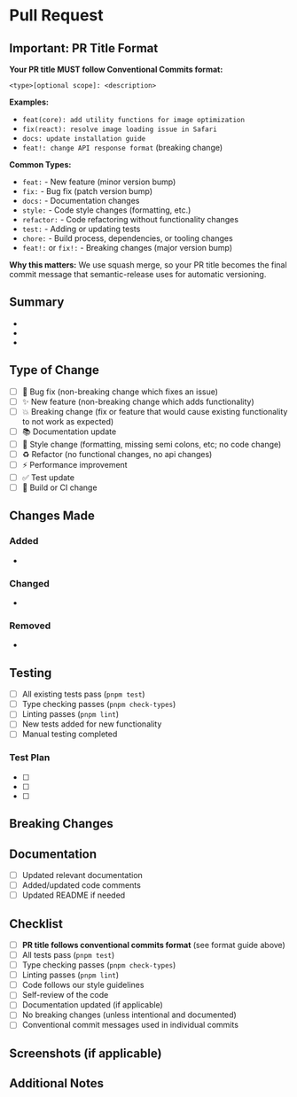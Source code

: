 # Pull Request

## Important: PR Title Format

**Your PR title MUST follow Conventional Commits format:**

```
<type>[optional scope]: <description>
```

**Examples:**
- `feat(core): add utility functions for image optimization`
- `fix(react): resolve image loading issue in Safari`
- `docs: update installation guide`
- `feat!: change API response format` (breaking change)

**Common Types:**
- `feat:` - New feature (minor version bump)
- `fix:` - Bug fix (patch version bump)
- `docs:` - Documentation changes
- `style:` - Code style changes (formatting, etc.)
- `refactor:` - Code refactoring without functionality changes
- `test:` - Adding or updating tests
- `chore:` - Build process, dependencies, or tooling changes
- `feat!:` or `fix!:` - Breaking changes (major version bump)

**Why this matters:** We use squash merge, so your PR title becomes the final commit message that semantic-release uses for automatic versioning.

## Summary

<!-- Briefly describe what this PR accomplishes -->

- 
- 
- 

## Type of Change

<!-- Mark the appropriate box with an "x" -->

- [ ] 🐛 Bug fix (non-breaking change which fixes an issue)
- [ ] ✨ New feature (non-breaking change which adds functionality)
- [ ] 💥 Breaking change (fix or feature that would cause existing functionality to not work as expected)
- [ ] 📚 Documentation update
- [ ] 🎨 Style change (formatting, missing semi colons, etc; no code change)
- [ ] ♻️ Refactor (no functional changes, no api changes)
- [ ] ⚡ Performance improvement
- [ ] ✅ Test update
- [ ] 🔧 Build or CI change

## Changes Made

<!-- Describe the changes in detail -->

### Added
- 

### Changed
- 

### Removed
- 

## Testing

<!-- Describe how you tested your changes -->

- [ ] All existing tests pass (`pnpm test`)
- [ ] Type checking passes (`pnpm check-types`)
- [ ] Linting passes (`pnpm lint`)
- [ ] New tests added for new functionality
- [ ] Manual testing completed

### Test Plan

<!-- Checklist of manual testing steps -->

- [ ] 
- [ ] 
- [ ] 

## Breaking Changes

<!-- If this is a breaking change, describe what users need to know -->

<!-- Remove this section if not applicable -->

## Documentation

- [ ] Updated relevant documentation
- [ ] Added/updated code comments
- [ ] Updated README if needed

## Checklist

<!-- Ensure all requirements from CONTRIBUTING.md are met -->

- [ ] **PR title follows conventional commits format** (see format guide above)
- [ ] All tests pass (`pnpm test`)
- [ ] Type checking passes (`pnpm check-types`)
- [ ] Linting passes (`pnpm lint`)
- [ ] Code follows our style guidelines
- [ ] Self-review of the code
- [ ] Documentation updated (if applicable)
- [ ] No breaking changes (unless intentional and documented)
- [ ] Conventional commit messages used in individual commits

## Screenshots (if applicable)

<!-- Add screenshots or GIFs to demonstrate visual changes -->

## Additional Notes

<!-- Any additional information or context for reviewers -->